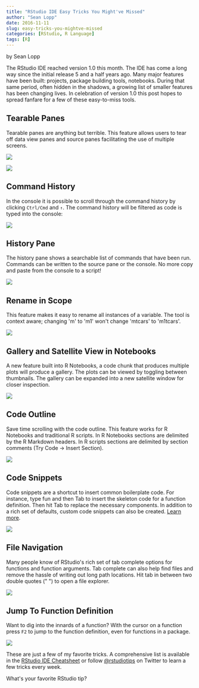 ```yaml
---
title: "RStudio IDE Easy Tricks You Might've Missed"
author: "Sean Lopp"
date: 2016-11-11
slug: easy-tricks-you-mightve-missed
categories: [RStudio, R Language]
tags: [R]
---
```


by Sean Lopp

The RStudio IDE reached version 1.0 this month. The IDE has come a long way since the initial release 5 and a half years ago. Many major features have been built: projects, package building tools, notebooks. During that same period, often hidden in the shadows, a growing list of smaller features has been changing lives. In celebration of version 1.0 this post hopes to spread fanfare for a few of these easy-to-miss tools.

## Tearable Panes

Tearable panes are anything but terrible. This feature allows users to tear off data view panes and source panes facilitating the use of multiple screens.

![](https://www.rstudio.com/wp-content/uploads/2016/11/tip_tearable.gif)

![](https://www.rstudio.com/wp-content/uploads/2016/11/image04.png)

## Command History

In the console it is possible to scroll through the command history by clicking `Ctrl/Cmd` and `↑`. The command history will be filtered as code is typed into the console:

![](https://www.rstudio.com/wp-content/uploads/2016/11/tip_console.gif)

## History Pane

The history pane shows a searchable list of commands that have been run. Commands can be written to the source pane or the console. No more copy and paste from the console to a script!

![](https://www.rstudio.com/wp-content/uploads/2016/11/tip_history.gif)

## Rename in Scope

This feature makes it easy to rename all instances of a variable. The tool is context aware; changing 'm' to 'm1' won't change 'mtcars' to 'm1tcars'.

![](https://www.rstudio.com/wp-content/uploads/2016/11/tip_rename_in_scope.gif)

## Gallery and Satellite View in Notebooks

A new feature built into R Notebooks, a code chunk that produces multiple plots will produce a gallery. The plots can be viewed by toggling between thumbnails. The gallery can be expanded into a new satellite window for closer inspection.

![](https://www.rstudio.com/wp-content/uploads/2016/11/tip_gallery_satellite.gif)

## Code Outline

Save time scrolling with the code outline. This feature works for R Notebooks and traditional R scripts. In R Notebooks sections are delimited by the R Markdown headers. In R scripts sections are delimited by section comments (Try Code -> Insert Section).

![](https://www.rstudio.com/wp-content/uploads/2016/11/tip_outline.gif)

## Code Snippets

Code snippets are a shortcut to insert common boilerplate code. For instance, type fun and then Tab to insert the skeleton code for a function definition. Then hit Tab to replace the necessary components. In addition to a rich set of defaults, custom code snippets can also be created. [Learn more](https://support.rstudio.com/hc/en-us/articles/204463668-Code-Snippets).

![](https://www.rstudio.com/wp-content/uploads/2016/11/tip_code_snippet.gif)

## File Navigation

Many people know of RStudio's rich set of tab complete options for functions and function arguments. Tab complete can also help find files and remove the hassle of writing out long path locations. Hit tab in between two double quotes (" ") to open a file explorer.

![](https://www.rstudio.com/wp-content/uploads/2016/11/tip_file_nav.gif)

## Jump To Function Definition

Want to dig into the innards of a function? With the cursor on a function press `F2` to jump to the function definition, even for functions in a package.

![](https://www.rstudio.com/wp-content/uploads/2016/11/tip_goto_func.gif)

These are just a few of my favorite tricks. A comprehensive list is available in the [RStudio IDE Cheatsheet](https://www.rstudio.com/wp-content/uploads/2016/01/rstudio-IDE-cheatsheet.pdf) or follow [@rstudiotips](https://twitter.com/rstudiotips) on Twitter to learn a few tricks every week.

What's your favorite RStudio tip?
